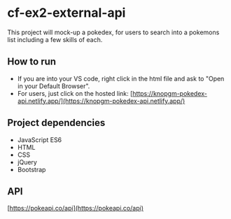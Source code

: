 # cf-ex2-external-api

This project will mock-up a pokedex, for users to search into a pokemons list including a few skills of each.

## How to run

- If you are into your VS code, right click in the html file and ask to "Open in your Default Browser".
- For users, just click on the hosted link:
  [https://knopgm-pokedex-api.netlify.app/](https://knopgm-pokedex-api.netlify.app/)

## Project dependencies

- JavaScript ES6
- HTML
- CSS
- jQuery
- Bootstrap

## API

[https://pokeapi.co/api](https://pokeapi.co/api)
